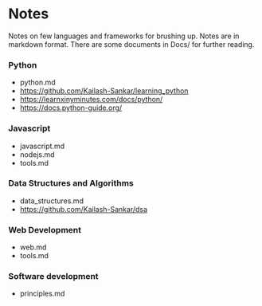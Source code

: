 # Notes
Notes on few languages and frameworks for brushing up. Notes are in markdown format.
There are some documents in Docs/ for further reading.

### Python
* python.md
* https://github.com/Kailash-Sankar/learning_python
* https://learnxinyminutes.com/docs/python/
* https://docs.python-guide.org/

### Javascript
 * javascript.md
 * nodejs.md
 * tools.md

### Data Structures and Algorithms
 * data_structures.md
 * https://github.com/Kailash-Sankar/dsa

### Web Development
 * web.md
 * tools.md

### Software development
 * principles.md
